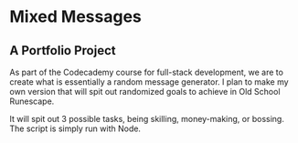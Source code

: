 # Mixed Messages
## A Portfolio Project

As part of the Codecademy course for full-stack development, we are to create what is essentially a random message generator. I plan to make my own version that will spit out randomized goals to achieve in Old School Runescape. 

It will spit out 3 possible tasks, being skilling, money-making, or bossing. The script is simply run with Node.
